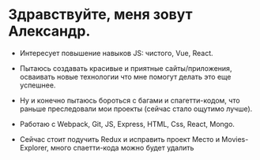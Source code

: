 # Здравствуйте, меня зовут Александр.

- Интересует повышение навыков JS: чистого, Vue, React.

- Пытаюсь создавать красивые и приятные сайты/приложения, осваивать новые технологии что мне помогут делать это еще успешнее.

- Ну и конечно пытаюсь бороться с багами и спагетти-кодом, что раньше преследовали мои проекты (сейчас стало ощутимо лучше).

- Работаю с Webpack, Git, JS, Express, HTML, Css, React, Mongo.

- Сейчас стоит подучить Redux и исправить проект Место и Movies-Explorer, много спаетти-кода можно будет удалить
